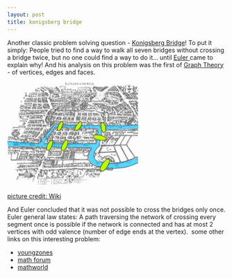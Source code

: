 ```yaml
---
layout: post
title: konigsberg bridge
---
```


Another classic problem solving question - [Konigsberg Bridge](http://en.wikipedia.org/wiki/Seven_Bridges_of_K%C3%B6nigsberg)! To put it simply: People tried to find a way to walk all seven bridges without crossing a bridge twice, but no one could find a way to do it... until [Euler ](http://en.wikipedia.org/wiki/Leonhard_Euler)came to explain why! And his analysis on this problem was the first of [Graph Theory](http://en.wikipedia.org/wiki/Graph_theory) - of vertices, edges and faces.

![](/img/konigsberg_bridges.png)

[picture credit: Wiki](http://en.wikipedia.org/wiki/Image:Konigsberg_bridges.png)

And Euler concluded that it was not possible to cross the bridges only once. Euler general law states: A path traversing the network of crossing every segment once is possible if the network is connected and has at most 2 vertices with odd valence (number of edge ends at the vertex).  some other links on this interesting problem:
- [youngzones](http://math.youngzones.org/Konigsberg.html)
- [math forum](http://mathforum.org/isaac/problems/bridges1.html)
- [mathworld](http://mathworld.wolfram.com/KoenigsbergBridgeProblem.html)
